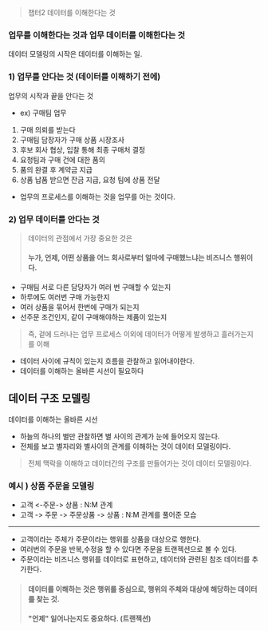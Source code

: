 > 챕터2 데이터를 이해한다는 것

### 업무를 이해한다는 것과 업무 데이터를 이해한다는 것
데이터 모델링의 시작은 데이터를 이해하는 일.

### 1) 업무를 안다는 것 (데이터를 이해하기 전에)

업무의 시작과 끝을 안다는 것

- ex) 구매팀 업무

1. 구매 의뢰를 받는다
2. 구매팀 담장자가 구매 상품 시장조사
3. 후보 회사 협상, 입찰 통해 최종 구매처 결정 
4. 요청팀과 구매 건에 대한 품의
5. 품의 완결 후 계약금 지급
6. 상품 납품 받으면 잔금 지급, 요청 팀에 상품 전달
  
- 업무의 프로세스를 이해하는 것을 업무를 아는 것이다.


### 2) 업무 데이터를 안다는 것

> 데이터의 관점에서 가장 중요한 것은 
> <h4>누가, 언제, 어떤 상품을 어느 회사로부터 얼마에 구매했느냐는 비즈니스 행위이다.</h4>

- 구매팀 서로 다른 담당자가 여러 번 구매할 수 있는지
- 하루에도 여러번 구매 가능한지
- 여러 상품을 묶어서 한번에 구매가 되는지 
- 선주문 조건인지, 같이 구매해야하는 제품이 있는지

> 즉, 겉에 드러나는 업무 프로세스 이외에 데이터가 어떻게 발생하고 흘러가는지를 이해

- 데이터 사이에 규칙이 있는지 흐름을 관찰하고 읽어내야한다.
- 데이터를 이해하는 올바른 시선이 필요하다

## 데이터 구조 모델링 
데이터를 이해하는 올바른 시선

- 하늘의 하나의 별만 관찰하면 별 사이의 관계가 눈에 들어오지 않는다.
- 전체를 보고 별자리와 별사이의 관계를 이해하는 것이 데이터 모델링이다. 


> 전체 맥락을 이해하고 데이터간의 구조를 만들어가는 것이 데이터 모델링이다. 

### 예시 ) 상품 주문을 모델링 

- 고객 <-주문-> 상품 : N:M 관계 
- 고객 -> 주문 -> 주문상품 -> 상품 : N:M 관계를 풀어준 모습
---
- 고객이라는 주체가 주문이라는 행위를 상품을 대상으로 행한다. 
- 여러번의 주문을 반복,수정을 할 수 있다면 주문을 트랜젝션으로 볼 수 있다. 
- 주문이라는 비즈니스 행위를 데이터로 표현하고, 데이터와 관련된 참조 데이터를 추가한다.  

> <h4>데이터를 이해하는 것은 행위를 중심으로, 행위의 주체와 대상에 해당하는 데이터를 찾는 것.<h4>
> "언제" 일어나는지도 중요하다. (트랜젝션)


